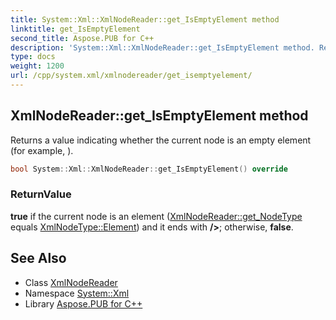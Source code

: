 ```yaml
---
title: System::Xml::XmlNodeReader::get_IsEmptyElement method
linktitle: get_IsEmptyElement
second_title: Aspose.PUB for C++
description: 'System::Xml::XmlNodeReader::get_IsEmptyElement method. Returns a value indicating whether the current node is an empty element (for example, <MyElement/>) in C++.'
type: docs
weight: 1200
url: /cpp/system.xml/xmlnodereader/get_isemptyelement/
---
```

## XmlNodeReader::get_IsEmptyElement method


Returns a value indicating whether the current node is an empty element (for example, **<MyElement/>**).

```cpp
bool System::Xml::XmlNodeReader::get_IsEmptyElement() override
```


### ReturnValue

**true** if the current node is an element ([XmlNodeReader::get_NodeType](../get_nodetype/) equals [XmlNodeType::Element](../../xmlnodetype/)) and it ends with **/>**; otherwise, **false**.

## See Also

* Class [XmlNodeReader](../)
* Namespace [System::Xml](../../)
* Library [Aspose.PUB for C++](../../../)
